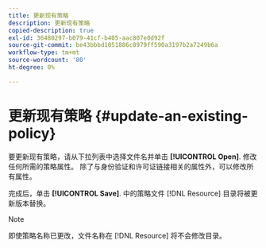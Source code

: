 ```yaml
---
title: 更新现有策略
description: 更新现有策略
copied-description: true
exl-id: 36480297-b079-41cf-b405-aac807e0d92f
source-git-commit: be43bbbd1051886c8979ff590a3197b2a7249b6a
workflow-type: tm+mt
source-wordcount: '80'
ht-degree: 0%

---
```


# 更新现有策略 {#update-an-existing-policy}

要更新现有策略，请从下拉列表中选择文件名并单击 **[!UICONTROL Open]**. 修改任何所需的策略属性。 除了与身份验证和许可证链接相关的属性外，可以修改所有属性。

完成后，单击 **[!UICONTROL Save]**. 中的策略文件 [!DNL Resource] 目录将被更新版本替换。

>[!NOTE]
>
>即使策略名称已更改，文件名称在 [!DNL Resource] 将不会修改目录。
